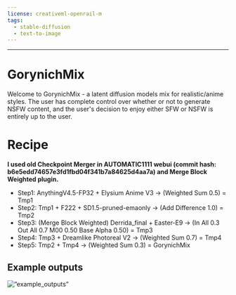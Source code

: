 ```yaml
---
license: creativeml-openrail-m
tags:
  - stable-diffusion
  - text-to-image
---
```

----

# GorynichMix
Welcome to GorynichMix - a latent diffusion models mix for realistic/anime styles. The user has complete control over whether or not to generate NSFW content, and the user's decision to enjoy either SFW or NSFW is entirely up to the user.

# Recipe

**I used old Checkpoint Merger in AUTOMATIC1111 webui (commit hash: b6e5edd74657e3fd1fbd04f341b7a84625d4aa7a) and Merge Block Weighted plugin.**

- Step1: AnythingV4.5-FP32 + Elysium Anime V3 -> (Weighted Sum 0.5) = Tmp1
- Step2: Tmp1 + F222 + SD1.5-pruned-emaonly -> (Add Difference 1.0) = Tmp2
- Step3: (Merge Block Weighted) Derrida_final + Easter-E9 -> (In All 0.3 Out All 0.7 M00 0.50 Base Alpha 0.50) = Tmp3
- Step4: Tmp3 + Dreamlike Photoreal V2 -> (Weighted Sum 0.7) = Tmp4
- Step5: Tmp2 + Tmp4 -> (Weighted Sum 0.3) = GorynichMix

## Example outputs
<img src="https://i.imgur.com/yaUcvLY.jpg"  width="" height="" alt=”example_outputs”>
